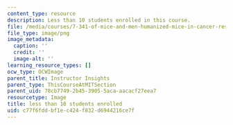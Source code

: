 ```yaml
---
content_type: resource
description: Less than 10 students enrolled in this course.
file: /media/courses/7-341-of-mice-and-men-humanized-mice-in-cancer-research-spring-2015/c77f6fddbf1ec424f832d6944216ce7f_ocwimage.2016-03-15.9808112984
file_type: image/png
image_metadata:
  caption: ''
  credit: ''
  image-alt: ''
learning_resource_types: []
ocw_type: OCWImage
parent_title: Instructor Insights
parent_type: ThisCourseAtMITSection
parent_uid: 78cb7749-2b45-3905-5aca-aacacf27eea7
resourcetype: Image
title: less than 10 students enrolled
uid: c77f6fdd-bf1e-c424-f832-d6944216ce7f
---
```

